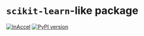 # `scikit-learn`-like package

[![InAccel](https://img.shields.io/static/v1?label=InAccel&message=FPGA&color=important)](https://inaccel.com)
[![PyPI version](https://badge.fury.io/py/inaccel-scikit-learn.svg)](https://badge.fury.io/py/inaccel-scikit-learn)
